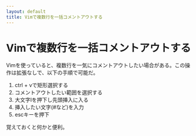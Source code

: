 ```yaml
---
layout: default
title: Vimで複数行を一括コメントアウトする
---
```


# Vimで複数行を一括コメントアウトする

Vimを使っていると、複数行を一気にコメントアウトしたい場合がある。この操作は拡張なしで、以下の手順で可能だ。

1. ctrl + vで矩形選択する
2. コメントアウトしたい範囲を選択する
3. 大文字Iを押下し先頭挿入に入る
4. 挿入したい文字(#など)を入力
5. escキーを押下

覚えておくと何かと便利。
